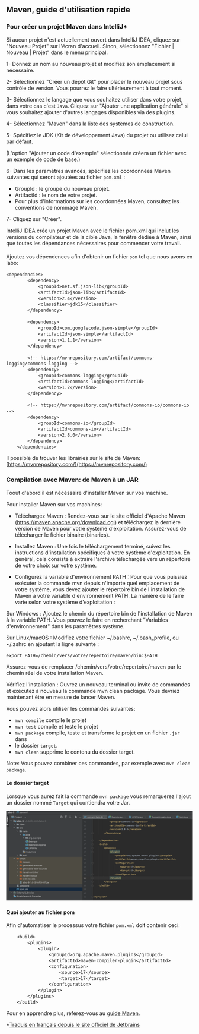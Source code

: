 ## Maven, guide d'utilisation rapide

### Pour créer un projet Maven dans IntelliJ*
Si aucun projet n'est actuellement ouvert dans IntelliJ IDEA, cliquez sur "Nouveau Projet" sur l'écran d'accueil. 
Sinon, sélectionnez "Fichier | Nouveau | Projet" dans le menu principal.

1- Donnez un nom au nouveau projet et modifiez son emplacement si nécessaire.

2- Sélectionnez "Créer un dépôt Git" pour placer le nouveau projet sous contrôle de version. Vous pourrez 
le faire ultérieurement à tout moment.

3- Sélectionnez le langage que vous souhaitez utiliser dans votre projet, dans votre cas c'est `Java`. 
Cliquez sur "Ajouter une application générale" si vous souhaitez ajouter d'autres langages disponibles 
via des plugins.

4- Sélectionnez "Maven" dans la liste des systèmes de construction.

5- Spécifiez le JDK (Kit de développement Java) du projet ou utilisez celui par défaut.

(L'option "Ajouter un code d'exemple" sélectionnée créera un fichier avec un exemple de code de base.)

6- Dans les paramètres avancés, spécifiez les coordonnées Maven suivantes qui seront ajoutées au fichier `pom.xml` :

- GroupId : le groupe du nouveau projet.
- ArtifactId : le nom de votre projet.
- Pour plus d'informations sur les coordonnées Maven, consultez les conventions de nommage Maven.

7- Cliquez sur "Créer".

IntelliJ IDEA crée un projet Maven avec le fichier pom.xml qui inclut les versions du compilateur 
et de la cible Java, la fenêtre dédiée à Maven, ainsi que toutes les dépendances nécessaires pour 
commencer votre travail.

####
Ajoutez vos dépendences afin d'obtenir un fichier `pom` tel que nous avons en labo:

```agsl
<dependencies>
        <dependency>
            <groupId>net.sf.json-lib</groupId>
            <artifactId>json-lib</artifactId>
            <version>2.4</version>
            <classifier>jdk15</classifier>
        </dependency>

        <dependency>
            <groupId>com.googlecode.json-simple</groupId>
            <artifactId>json-simple</artifactId>
            <version>1.1.1</version>
        </dependency>

        <!-- https://mvnrepository.com/artifact/commons-logging/commons-logging -->
        <dependency>
            <groupId>commons-logging</groupId>
            <artifactId>commons-logging</artifactId>
            <version>1.2</version>
        </dependency>

        <!-- https://mvnrepository.com/artifact/commons-io/commons-io -->
        <dependency>
            <groupId>commons-io</groupId>
            <artifactId>commons-io</artifactId>
            <version>2.8.0</version>
        </dependency>
    </dependencies>
```
Il possible de trouver les librairies sur le site de Maven: [https://mvnrepository.com/](https://mvnrepository.com/)

### Compilation avec Maven: de Maven à un JAR

Toout d'abord il est nécéssaire d'installer Maven sur vos machine.

Pour installer Maven sur vos machines:
- Téléchargez Maven : Rendez-vous sur le site officiel d'Apache Maven (https://maven.apache.org/download.cgi) 
et téléchargez la dernière version de Maven pour votre système d'exploitation. Assurez-vous de télécharger le 
fichier binaire (binaries).

- Installez Maven : Une fois le téléchargement terminé, suivez les instructions d'installation spécifiques à votre 
système d'exploitation. En général, cela consiste à extraire l'archive téléchargée vers un répertoire de votre 
choix sur votre système.

- Configurez la variable d'environnement PATH : Pour que vous puissiez exécuter la commande mvn depuis n'importe 
quel emplacement de votre système, vous devez ajouter le répertoire bin de l'installation de Maven à votre 
variable d'environnement PATH. La manière de le faire varie selon votre système d'exploitation :

Sur Windows : Ajoutez le chemin du répertoire bin de l'installation de Maven à la variable PATH. 
Vous pouvez le faire en recherchant "Variables d'environnement" dans les paramètres système.

Sur Linux/macOS : Modifiez votre fichier ~/.bashrc, ~/.bash_profile, ou ~/.zshrc en ajoutant la ligne suivante :
```agsl
export PATH=/chemin/vers/votre/repertoire/maven/bin:$PATH
```

Assurez-vous de remplacer /chemin/vers/votre/repertoire/maven par le chemin réel de votre installation Maven.

Vérifiez l'installation : Ouvrez un nouveau terminal ou invite de commandes et exécutez à nouveau la commande 
mvn clean package. Vous devriez maintenant être en mesure de lancer Maven.

Vous pouvez alors utiliser les commandes suivantes:

- `mvn compile` compile le projet
- `mvn test` compile et teste le projet
- `mvn package` compile, teste et transforme le projet en un fichier `.jar` dans 
- le dossier `target`.
- `mvn clean` supprime le contenu du dossier target.

Note: Vous pouvez combiner ces commandes, par exemple avec `mvn clean package`.

#### Le dossier target
Lorsque vous aurez fait la commande `mvn package` 
vous remarquerez l'ajout un dossier nommé `Target` qui contiendra votre Jar.  
  

![image](../LABO6/image/image1.png)


#### Quoi ajouter au fichier pom

Afin d'automatiser le processus votre fichier `pom.xml` doit contenir ceci:

```agsl
    <build>
        <plugins>
            <plugin>
                <groupId>org.apache.maven.plugins</groupId>
                <artifactId>maven-compiler-plugin</artifactId>
                <configuration>
                    <source>17</source>
                    <target>17</target>
                </configuration>
            </plugin>
        </plugins>
    </build>
```

Pour en apprendre plus, référez-vous au [guide Maven](https://maven.apache.org/guides/getting-started/index.html).


*[Traduis en français depuis le site officiel de Jetbrains](https://www.jetbrains.com/help/idea/maven-support.html)